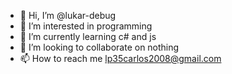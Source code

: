 - 👋 Hi, I’m @lukar-debug
- 👀 I’m interested in programming
- 🌱 I’m currently learning c# and js
- 💞️ I’m looking to collaborate on nothing
- 📫 How to reach me lp35carlos2008@gmail.com

<!---
lukar-debug/lukar-debug is a ✨ special ✨ repository because its `README.md` (this file) appears on your GitHub profile.
You can click the Preview link to take a look at your changes.
--->
